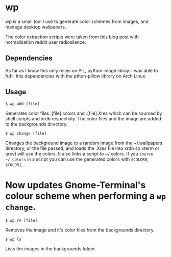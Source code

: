 # wp

wp is a small tool I use to generate color schemes from images, and manage desktop wallpapers.

The color extraction scripts were taken from [this blog post](http://charlesleifer.com/blog/using-python-and-k-means-to-find-the-dominant-colors-in-images/)
 with normalization reddit user radiosilence.

## Dependencies

As far as I know this only relies on PIL, python image libray. I was able to fuflil this dependencies with the pthon-pillow library on Arch Linux.

## Usage

```
$ wp add [file]
```

Generates color files .[file].colors and .[file].Xres which can be sourced by shell
scripts and xrdb respectivly. The color files and the image are added to the backgrounds directory.

```
$ wp change [file]
```

Changes the background image to a random image from the ~/.wallpapers directory, or the file passed, and  loads the .Xres file
into xrdb so xterm or urxvt will use the colors. It also links a script to ~/.colors. If you `source ~/.colors` in a script 
you can use the generated colors with `$COLOR0`, `$COLOR1`, ...

# Now updates Gnome-Terminal's colour scheme when performing a `wp change`. 


```
$ wp rm [file]
```

Removes the image and it's color files from the backgrounds directory.

```
$ wp ls
```

Lists the images in the backgrounds folder.
